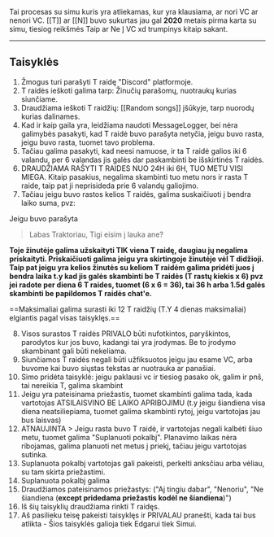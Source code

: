 Tai procesas su simu kuris yra atliekamas, kur yra klausiama, ar nori VC ar nenori VC.
[[T]] ar [[N]] buvo sukurtas jau gal **2020** metais pirma karta su simu, tiesiog reikšmės Taip ar Ne Į VC xd trumpinys kitaip sakant.

---
## Taisyklės
1. Žmogus turi parašyti T raidę "Discord" platformoje.
2. T raidės ieškoti galima tarp: Žinučių parašomų, nuotraukų kurias siunčiame.
3. Draudžiama ieškoti T raidžių: [[Random songs]] įšūkyje, tarp nuorodų kurias dalinames.
4. Kad ir kaip gaila yra, leidžiama naudoti MessageLogger, bei nėra galimybės pasakyti, kad T raidė buvo parašyta netyčia, jeigu buvo rasta, jeigu buvo rasta, tuomet tavo problema.
5. Tačiau galima pasakyti, kad neesi namuose, ir ta T raidė galios iki 6 valandu, per 6 valandas jis galės dar paskambinti be išskirtinės T raidės.
6. DRAUDŽIAMA RAŠYTI T RAIDES NUO 24H iki 6H, TUO METU VISI MIEGA. Kitaip pasakius, negalima skambinti tuo metu nors ir rasta T raide, taip pat ji neprisideda prie 6 valandų galiojimo.
7. Tačiau jeigu buvo rastos kelios T raidės, galima suskaičiuoti į bendra laiko suma, pvz:

Jeigu buvo parašyta
> Labas Traktoriau, Tigi eisim į lauka ane?

**Toje žinutėje galima užskaityti TIK viena T raidę, daugiau jų negalima priskaityti. Priskaičiuoti galima jeigu yra skirtingoje žinutėje vėl T didžioji.
Taip pat jeigu yra kelios žinutės su keliom T raidėm galima pridėti juos į bendra laika t.y kad jis galės skambinti be T raidės (T rastų kiekis x 6) pvz jei radote per diena 6 T raides, tuomet (6 x 6 = 36), tai 36 h arba 1.5d galės skambinti be papildomos T raidės chat'e.**

==Maksimaliai galima surasti iki 12 T raidžių (T.Y 4 dienas maksimaliai) elgiantis pagal visas taisyklęs.==

8. Visos surastos T raidės PRIVALO būti nufotkintos, paryškintos, parodytos kur jos buvo, kadangi tai yra įrodymas. Be to įrodymo skambinant gali būti nekeliama.
9. Siunčiamos T raidės negali būti užfiksuotos jeigu jau esame VC, arba buvome kai buvo siųstas tekstas ar nuotrauka ar panašiai.
10. Simo pridėta taisyklė: jeigu paklausi vc ir tiesiog pasako ok, galim ir pnš, tai nereikia T, galima skambint
11. Jeigu yra pateisinama priežastis, tuomet skambinti galima tada, kada vartotojas ATSILAISVINO BE LAIKO APRIBOJIMU (t.y jeigu šiandiena visa diena neatsiliepiama, tuomet galima skambinti rytoj, jeigu vartotojas jau bus laisvas)
12. ATNAUJINTA > Jeigu rasta buvo T raidė, ir vartotojas negali kalbėti šiuo metu, tuomet galima "Suplanuoti pokalbį". Planavimo laikas nėra ribojamas, galima planuoti net metus į priekį, tačiau jeigu vartotojas sutinka.
13. Suplanuota pokalbį vartotojas gali pakeisti, perkelti anksčiau arba vėliau, su tam skirta priežastimi.
14. Suplanuota pokalbį galima
15. Draudžiamos pateisinamos priežastys: ("Aj tingiu dabar", "Nenoriu", "Ne šiandiena (**except pridedama priežastis kodėl ne šiandiena**)")
16. Iš šių taisyklių draudžiama rinkti T raidęs.
17. Aš pasilieku teisę pakeisti taisyklęs ir PRIVALAU pranešti, kada tai bus atlikta - Šios taisyklės galioja tiek Edgarui tiek Simui.